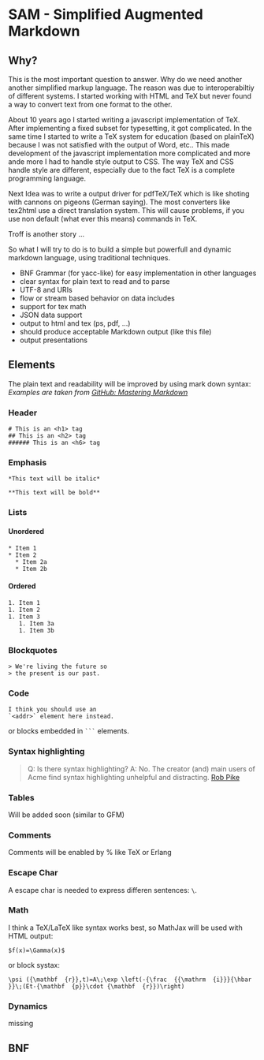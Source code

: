 # SAM - Simplified Augmented Markdown 

## Why?
This is the most important question to answer. Why do we need another another simplified markup language. The reason was due to interoperabiltiy of different systems. I started working with HTML and TeX but never found a way to convert text from one format to the other. 

About 10 years ago I started writing a javascript implementation of TeX. After implementing a fixed subset for typesetting, it got complicated. In the same time I started to write a TeX system for education (based on plainTeX) because I was not satisfied with the output of Word, etc.. This made development of the javascript implementation more complicated and more ande more I had to handle style output to CSS. The way TeX and CSS handle style are different, especially due to the fact TeX is a complete programming language.

Next Idea was to write a output driver for pdfTeX/TeX which is like shoting with cannons on pigeons (German saying). The most converters like tex2html use a direct translation system. This will cause problems, if you use non default (what ever this means) commands in TeX. 

Troff is another story ...

So what I will try to do is to build a simple but powerfull and dynamic markdown language, using traditional techniques. 
* BNF Grammar (for yacc-like) for easy implementation in other languages
* clear syntax for plain text to read and to parse
* UTF-8 and URIs
* flow or stream based behavior on data includes 
* support for tex math
* JSON data support
* output to html and tex (ps, pdf, ...)
* should produce acceptable Markdown output (like this file)
* output presentations

## Elements
The plain text and readability will be improved by using mark down syntax:
*Examples are taken from [GitHub: Mastering Markdown](https://guides.github.com/features/mastering-markdown/)*

### Header
```
# This is an <h1> tag
## This is an <h2> tag
###### This is an <h6> tag

```

### Emphasis
```
*This text will be italic*

**This text will be bold**
```

### Lists

#### Unordered
```
* Item 1
* Item 2
  * Item 2a
  * Item 2b
```

#### Ordered
```
1. Item 1
1. Item 2
1. Item 3
   1. Item 3a
   1. Item 3b
```

### Blockquotes
```
> We're living the future so
> the present is our past.

```

### Code
```
I think you should use an
`<addr>` element here instead.
```

or blocks embedded in ` ``` ` elements.

### Syntax highlighting

> Q: Is there syntax highlighting?
> A: No. The creator (and) main users of Acme find syntax highlighting unhelpful and distracting.
> [Rob Pike](http://acme.cat-v.org/faq)

### Tables
Will be added soon (similar to GFM)

### Comments
Comments will be enabled by \% like TeX or Erlang

### Escape Char
A escape char is needed to express differen sentences: `\`.


### Math
I think a TeX/LaTeX like syntax works best, so MathJax will be used with HTML output:
```
$f(x)=\Gamma(x)$
```
or block systax: 
```
\psi ({\mathbf  {r}},t)=A\;\exp \left(-{\frac  {{\mathrm  {i}}}{\hbar }}\;(Et-{\mathbf  {p}}\cdot {\mathbf  {r}})\right)
```

### Dynamics
missing



## BNF
